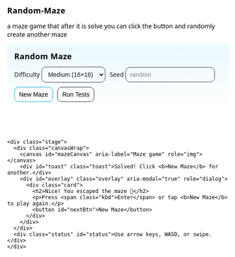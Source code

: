 # Random-Maze
a maze game that after it is solve you can click the button and randomly create another maze
<!doctype html>
<html lang="en">
<head>
  <meta charset="utf-8" />
  <meta name="viewport" content="width=device-width, initial-scale=1" />
  <title>Random Maze — HTML5</title>
  <style>
    : root{
      --bg:#0f172a; /* slate-900 */
      --panel:#111827; /* gray-900 */
      --ink:#e5e7eb; /* gray-200 */
      --accent:#38bdf8; /* sky-400 */
      --good:#34d399; /* emerald-400 */
    }
    html,body{
      margin:0; height:100%; background: var(--bg); color: var(--ink); font-family:ui-sans-serif, system-ui, -apple-system, Segoe UI, Roboto, Helvetica, Arial, "Apple Color Emoji","Segoe UI Emoji";}
    .wrap{display:flex; flex-direction:column; min-height:100%;}
    header{padding:14px 16px; display:flex; gap:12px; align-items:center; flex-wrap:wrap; background:linear-gradient(180deg, rgba(56,189,248,.1), rgba(17,24,39,0));}
    h1{font-size:18px; margin:0; font-weight:700; letter-spacing:.4px;}
    .controls{margin-left:auto; display:flex; gap:10px; align-items:center; flex-wrap:wrap;}
    label{font-size:14px; opacity:.9}
    select, button, input[type="number"]{
      background:var(--panel); color:var(--ink); border:1px solid #1f2937; border-radius:10px; padding:8px 10px; font-size:14px; outline:none;
    }
    button{cursor:pointer; transition:transform .06s ease;}
    button:hover{transform:translateY(-1px)}
    #newMazeBtn{border-color:#0ea5e9}
    #mazeCanvas{display:block; width:100%; height:100%; image-rendering: crisp-edges;
      /* Mobile swipe/selection tweaks */
      touch-action: none; -webkit-user-select: none; user-select: none; -webkit-tap-highlight-color: transparent;
    }
    .stage{flex:1; min-height:0; display:grid; grid-template-rows: 1fr 28px;}
    .canvasWrap{position:relative;}
    .toast{position:absolute; left:50%; top:10px; transform:translateX(-50%); background:#10b98120; color:#a7f3d0; border:1px solid #10b98155; padding:8px 12px; border-radius:10px; font-size:14px; display:none}
    .status{padding:6px 12px; font-size:13px; opacity:.85;}
    .overlay{position:absolute; inset:0; display:none; place-items:center; background:rgba(2,6,23,.5); backdrop-filter: blur(2px);} 
    .card{background:var(--panel); border:1px solid #1f2937; padding:18px; border-radius:14px; text-align:center;}
    .card h2{margin:0 0 8px; font-size:18px}
    .card p{margin:0 0 12px; font-size:14px; opacity:.9}
    .pill{display:inline-block; padding:6px 10px; border-radius:999px; border:1px dashed #065f46; background:#064e3b; color:#d1fae5; font-size:12px}
    .kbd{font-family: ui-monospace, SFMono-Regular, Menlo, Monaco, Consolas, "Liberation Mono","Courier New", monospace; background:#0b1220; border:1px solid #1f2937; padding:2px 6px; border-radius:6px}
  </style>
</head>
<body>
  <div class="wrap">
    <header>
      <h1>Random Maze</h1>
      <div class="controls">
        <label>Difficulty
          <select id="difficulty">
            <option value="10x10">Easy (10×10)</option>
            <option value="16x16" selected>Medium (16×16)</option>
            <option value="24x24">Hard (24×24)</option>
            <option value="32x20">Wide (32×20)</option>
          </select>
        </label>
        <label>Seed <input id="seed" type="number" placeholder="random" step="1" /></label>
        <button id="newMazeBtn" title="Generate a new maze">New Maze</button>
        <button id="runTestsBtn" title="Run self-tests">Run Tests</button>
      </div>
    </header>

    <div class="stage">
      <div class="canvasWrap">
        <canvas id="mazeCanvas" aria-label="Maze game" role="img"></canvas>
        <div id="toast" class="toast">Solved! Click <b>New Maze</b> for another.</div>
        <div id="overlay" class="overlay" aria-modal="true" role="dialog">
          <div class="card">
            <h2>Nice! You escaped the maze 🎉</h2>
            <p>Press <span class="kbd">Enter</span> or tap <b>New Maze</b> to play again.</p>
            <button id="nextBtn">New Maze</button>
          </div>
        </div>
      </div>
      <div class="status" id="status">Use arrow keys, WASD, or swipe.</div>
    </div>
  </div>

<script>
(function(){
  'use strict';
  const canvas = document.getElementById('mazeCanvas');
  const ctx = canvas.getContext('2d');
  const difficultyEl = document.getElementById('difficulty');
  const seedEl = document.getElementById('seed');
  const newBtn = document.getElementById('newMazeBtn');
  const runTestsBtn = document.getElementById('runTestsBtn');
  const statusEl = document.getElementById('status');
  const overlay = document.getElementById('overlay');
  const nextBtn = document.getElementById('nextBtn');
  const toast = document.getElementById('toast');

  // ---------- Utilities ----------
  function seededRandom(seed){
    // Mulberry32 PRNG — small & fast
    if (seed == null || seed === '' || Number.isNaN(Number(seed))) {
      return Math.random; // fallback to native
    }
    let t = Number(seed) >>> 0;
    return function(){
      t += 0x6D2B79F5;
      let r = Math.imul(t ^ t >>> 15, 1 | t);
      r ^= r + Math.imul(r ^ r >>> 7, 61 | r);
      return ((r ^ r >>> 14) >>> 0) / 4294967296;
    };
  }

  const DIRS = [
    {dx:0, dy:-1, wall:'top',    opp:'bottom'}, // up
    {dx:1, dy:0,  wall:'right',  opp:'left'},   // right
    {dx:0, dy:1,  wall:'bottom', opp:'top'},    // down
    {dx:-1,dy:0,  wall:'left',   opp:'right'},  // left
  ];

  class Cell{
    constructor(x,y){
      this.x=x; this.y=y; this.vis=false;
      this.walls={top:true,right:true,bottom:true,left:true};
    }
  }

  class Maze{
    constructor(cols, rows, rand){
      this.cols = cols; this.rows = rows; this.rand = rand || Math.random;
      this.grid = Array.from({length:rows}, (_,y)=>Array.from({length:cols}, (_,x)=>new Cell(x,y)));
      this.generate();
    }
    inBounds(x,y){ return x>=0 && y>=0 && x<this.cols && y<this.rows; }
    neighbors(cell){
      return DIRS.map(d=>({d, nx:cell.x+d.dx, ny:cell.y+d.dy}))
        .filter(n=>this.inBounds(n.nx,n.ny))
        .map(n=>({cell:this.grid[n.ny][n.nx], dir:n.d}));
    }
    generate(){
      // Iterative DFS (recursive backtracker)
      const stack=[];
      const start=this.grid[0][0];
      start.vis=true; stack.push(start);
      while(stack.length){
        const current = stack[stack.length-1];
        const unvis = this.neighbors(current).filter(n=>!n.cell.vis);
        if(unvis.length){
          const {cell:next, dir} = unvis[(this.rand()*unvis.length)|0];
          current.walls[dir.wall]=false;
          next.walls[dir.opp]=false;
          next.vis=true; stack.push(next);
        }else{
          stack.pop();
        }
      }
      // Reset vis flags for potential future use (e.g., solving)
      for(const row of this.grid){ for(const c of row){ c.vis=false; } }
    }
  }

  // ---------- Game State ----------
  let maze, player, goal, rand, cellSize, offsetX, offsetY;

  function newMaze(){
    const [cw,ch] = getDims();
    rand = seededRandom(seedEl.value);
    maze = new Maze(cw, ch, rand);
    player = {x:0, y:0};
    goal = {x:maze.cols-1, y:maze.rows-1};
    hideOverlay(); hideToast();
    resizeCanvas();
    draw();
    announce(`New maze: ${maze.cols}×${maze.rows}.`);
  }

  function getDims(){
    const val = difficultyEl.value;
    if(val.includes('x')){
      const [a,b] = val.split('x').map(Number);
      return [a,b];
    }
    return [16,16];
  }

  // ---------- Rendering ----------
  function resizeCanvas(){
    const wrap = canvas.parentElement.getBoundingClientRect();
    const pad = 20; // visual breathing room
    const availW = Math.max(200, wrap.width - pad);
    const availH = Math.max(200, wrap.height - pad);
    const cs = Math.floor(Math.min(availW/maze.cols, availH/maze.rows));
    cellSize = Math.max(8, cs);
    canvas.width = maze.cols * cellSize + 1; // +1 to close last wall stroke
    canvas.height = maze.rows * cellSize + 1;
    // center within wrapper
    const cw = canvas.width, ch = canvas.height;
    offsetX = Math.max(0, (wrap.width - cw)/2); 
    offsetY = Math.max(0, (wrap.height - ch)/2);
    canvas.style.marginLeft = `${offsetX}px`;
    canvas.style.marginTop = `${Math.max(0, offsetY-10)}px`;
  }

  function draw(){
    ctx.clearRect(0,0,canvas.width,canvas.height);
    ctx.lineWidth = 2; ctx.strokeStyle = getComputedStyle(document.documentElement).getPropertyValue('--ink');
    // draw walls
    for(let y=0; y<maze.rows; y++){
      for(let x=0; x<maze.cols; x++){
        const c = maze.grid[y][x];
        const px = x*cellSize; const py = y*cellSize;
        if(c.walls.top){ line(px,py, px+cellSize, py); }
        if(c.walls.right){ line(px+cellSize,py, px+cellSize, py+cellSize); }
        if(c.walls.bottom){ line(px,py+cellSize, px+cellSize, py+cellSize); }
        if(c.walls.left){ line(px,py, px, py+cellSize); }
      }
    }
    // start + goal
    fillCell(0,0, 'rgba(56,189,248,.15)'); // start highlight
    fillCell(goal.x, goal.y, 'rgba(52,211,153,.18)');

    // player
    drawPlayer();
  }

  function line(x1,y1,x2,y2){ ctx.beginPath(); ctx.moveTo(x1+.5,y1+.5); ctx.lineTo(x2+.5,y2+.5); ctx.stroke(); }
  function fillCell(x,y, color){ ctx.fillStyle=color; ctx.fillRect(x*cellSize+2,y*cellSize+2, cellSize-3, cellSize-3); }
  function drawPlayer(){
    const cx = player.x*cellSize + cellSize/2;
    const cy = player.y*cellSize + cellSize/2;
    const r = Math.max(3, cellSize*0.28);
    ctx.beginPath(); ctx.arc(cx,cy,r,0,Math.PI*2);
    ctx.fillStyle = getComputedStyle(document.documentElement).getPropertyValue('--accent');
    ctx.fill();
  }

  // ---------- Movement ----------
  function canMove(dx,dy){
    const x = player.x, y = player.y;
    const nx = x+dx, ny = y+dy;
    if(nx<0||ny<0||nx>=maze.cols||ny>=maze.rows) return false;
    const here = maze.grid[y][x];
    if(dx===1 && here.walls.right) return false;
    if(dx===-1 && here.walls.left) return false;
    if(dy===1 && here.walls.bottom) return false;
    if(dy===-1 && here.walls.top) return false;
    return true;
  }

  function move(dx,dy){
    if(!canMove(dx,dy)) return;
    player.x += dx; player.y += dy; draw();
    if(player.x===goal.x && player.y===goal.y){
      solved();
    }
  }

  function solved(){
    showToast(); showOverlay();
    announce('Solved!');
  }

  // ---------- UX helpers ----------
  function announce(msg){ statusEl.textContent = msg; }
  function showOverlay(){ overlay.style.display='grid'; }
  function hideOverlay(){ overlay.style.display='none'; }
  function showToast(){ toast.style.display='block'; clearTimeout(showToast._t); showToast._t = setTimeout(()=>toast.style.display='none', 2500); }
  function hideToast(){ toast.style.display='none'; }

  // ---------- Self Tests ----------
  function runTests(){
    const results = [];
    const assert = (name, condition) => results.push({name, pass: !!condition});

    // Test 1: PRNG determinism
    const r1 = seededRandom(123), r2 = seededRandom(123);
    let det = true; for(let i=0;i<10;i++){ if(r1() !== r2()){ det = false; break; } }
    assert('PRNG returns same sequence for same seed', det);

    // Test 2: Maze wall reciprocity
    const m = new Maze(10,10, seededRandom(7));
    let reciprocal = true;
    for(let y=0;y<m.rows;y++){
      for(let x=0;x<m.cols;x++){
        const c = m.grid[y][x];
        const nbrs = m.neighbors(c);
        for(const {cell:nc, dir} of nbrs){
          if(c.walls[dir.wall] !== nc.walls[dir.opp]){ reciprocal = false; break; }
        }
      }
    }
    assert('Adjacent walls are reciprocal', reciprocal);

    // Test 3: Path exists from start to goal
    function reachable(mm){
      const seen = new Set(['0,0']);
      const q=[[0,0]];
      while(q.length){
        const [x,y]=q.shift();
        if(x===mm.cols-1 && y===mm.rows-1) return true;
        const c = mm.grid[y][x];
        if(!c.walls.top && y>0){ const k=`${x},${y-1}`; if(!seen.has(k)){ seen.add(k); q.push([x,y-1]); } }
        if(!c.walls.right && x<mm.cols-1){ const k=`${x+1},${y}`; if(!seen.has(k)){ seen.add(k); q.push([x+1,y]); } }
        if(!c.walls.bottom && y<mm.rows-1){ const k=`${x},${y+1}`; if(!seen.has(k)){ seen.add(k); q.push([x,y+1]); } }
        if(!c.walls.left && x>0){ const k=`${x-1},${y}`; if(!seen.has(k)){ seen.add(k); q.push([x-1,y]); } }
      }
      return false;
    }
    assert('Start to goal is reachable', reachable(m));

    // Test 4: Same seed -> identical mazes
    const mA = new Maze(8,8, seededRandom(42));
    const mB = new Maze(8,8, seededRandom(42));
    let identical = true;
    for(let y=0;y<8;y++){
      for(let x=0;x<8;x++){
        const a=mA.grid[y][x].walls, b=mB.grid[y][x].walls;
        if(a.top!==b.top||a.right!==b.right||a.bottom!==b.bottom||a.left!==b.left){ identical=false; break; }
      }
    }
    assert('Mazes with same seed are identical', identical);

    // Test 5: Cell size lower bound respected after resize
    resizeCanvas();
    assert('Cell size >= 8px', cellSize >= 8);

    // Report
    const passed = results.filter(r=>r.pass).length;
    console.group('%cMaze Self-Tests','color:#10b981');
    results.forEach(r=> console[r.pass?'log':'error'](`${r.pass?'✔':'✖'} ${r.name}`));
    console.groupEnd();
    showToastMsg(`${passed}/${results.length} tests passed. See console for details.`);
  }

  // Allow showing custom toast messages
  function showToastMsg(msg){
    toast.innerHTML = msg; showToast();
    // restore default after fade
    clearTimeout(showToastMsg._r);
    showToastMsg._r = setTimeout(()=>{ toast.innerHTML = 'Solved! Click <b>New Maze</b> for another.'; }, 3000);
  }

  // ---------- Events ----------
  window.addEventListener('resize', ()=>{ resizeCanvas(); draw(); });
  newBtn.addEventListener('click', newMaze);
  nextBtn.addEventListener('click', newMaze);
  difficultyEl.addEventListener('change', newMaze);
  runTestsBtn.addEventListener('click', runTests);

  window.addEventListener('keydown', (e)=>{
    const k = e.key.toLowerCase();
    if(k==='arrowup' || k==='w') move(0,-1);
    else if(k==='arrowright' || k==='d') move(1,0);
    else if(k==='arrowdown' || k==='s') move(0,1);
    else if(k==='arrowleft' || k==='a') move(-1,0);
    else if(k==='enter' && overlay.style.display==='grid') newMaze();
  });

  // Touch swipe
  let tStart=null;
  canvas.addEventListener('touchstart', (e)=>{ const t=e.changedTouches[0]; tStart={x:t.clientX,y:t.clientY}; });
  canvas.addEventListener('touchend', (e)=>{
    if(!tStart) return; const t=e.changedTouches[0];
    const dx=t.clientX - tStart.x, dy=t.clientY - tStart.y; tStart=null;
    if(Math.hypot(dx,dy) < 12) return;
    if(Math.abs(dx) > Math.abs(dy)) move(dx>0?1:-1,0); else move(0, dy>0?1:-1);
  }, {passive:true});

  // Boot
  newMaze();
})();
</script>
</body>
</html>
